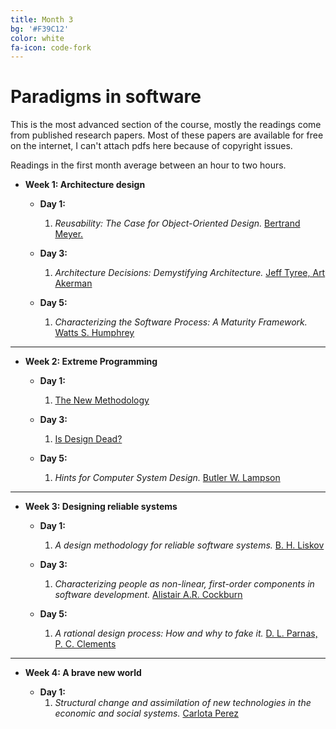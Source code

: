 ```yaml
---
title: Month 3
bg: '#F39C12'
color: white
fa-icon: code-fork
---
```


# Paradigms in software

This is the most advanced section of the course, mostly the readings come from published research papers. Most of these papers are available for free on the internet, I can't attach pdfs here because of copyright issues. 

Readings in the first month average between an hour to two hours.

- **Week 1: Architecture design**

  * **Day 1:** 
  	1. *Reusability: The Case for Object-Oriented Design.* [Bertrand Meyer.](http://se.ethz.ch/~meyer/publications/computer/oo_design.pdf)

  * **Day 3:** 
  	1. *Architecture Decisions: Demystifying Architecture.* [Jeff Tyree, Art Akerman](https://www.utdallas.edu/~chung/SA/zz-Impreso-architecture_decisions-tyree-05.pdf)

  * **Day 5:** 
  	1. *Characterizing the Software Process: A Maturity Framework.* [Watts S. Humphrey](http://www.sei.cmu.edu/reports/87tr011.pdf) 

-------------------------

- **Week 2: Extreme Programming**

  * **Day 1:** 
  	1. [The New Methodology](http://martinfowler.com/articles/newMethodology.html) 

  * **Day 3:** 
  	1. [Is Design Dead?](http://martinfowler.com/articles/designDead.html)

  * **Day 5:** 
  	1. *Hints for Computer System Design.* [Butler W. Lampson](http://research.microsoft.com/en-us/um/people/blampson/33-hints/Acrobat.pdf) 

-------------------------

- **Week 3: Designing reliable systems**

  * **Day 1:** 
  	1. *A design methodology for reliable software systems.* [B. H. Liskov](http://valbonne-consulting.com/papers/classic/Liskov_72-Design_Methodology_for_Reliable_Software_Systems.pdf) 

  * **Day 3:** 
  	1. *Characterizing people as non-linear, first-order components in software development.* [Alistair A.R. Cockburn](http://paulgraham.com/addiction.html)

  * **Day 5:** 
  	1. *A rational design process: How and why to fake it.* [D. L. Parnas, P. C. Clements](http://www.ics.uci.edu/~taylor/classes/121/IEEE86_Parnas_Clement.pdf) 

-------------------------

- **Week 4: A brave new world**

  * **Day 1:** 
  	1. *Structural change and assimilation of new technologies in the economic and social systems.* [Carlota Perez](http://www.carlotaperez.org/downloads/pubs/TRs_TEP_shifts_and_SIF_ch.pdf)